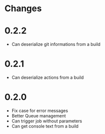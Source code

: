 # Changes

# 0.2.2

* Can deserialize git informations from a build

# 0.2.1

* Can deserialize actions from a build

# 0.2.0

* Fix case for error messages
* Better Queue management
* Can trigger job without parameters
* Can get console text from a build
